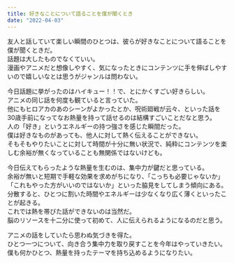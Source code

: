 ```yaml
---
title: 好きなことについて語ることを僕が聞くとき
date: "2022-04-03"
---
```


友人と話していて楽しい瞬間のひとつは、彼らが好きなことについて語ることを僕が聞くときだ。</br>
話題は大したものでなくていい。</br>
漫画やアニメだと想像しやすく、気になったときにコンテンツに手を伸ばしやすいので嬉しいなとは思うがジャンルは問わない。</br>

今日話題に挙がったのはハイキュー！！で、とにかくすごい好きらしい。</br>
アニメの同じ話を何度も観ていると言っていた。</br>
他にもヒロアカのあのシーンがよかったとか、呪術廻戦が云々、といった話を30歳手前になってなお熱量を持って話せるのは結構すごいことだなと思う。</br>
人の「好き」というエネルギーの持つ強さを感じた瞬間だった。</br>
僕は好きなものがあっても、他人に対して熱く伝えることができない。</br>
そもそもやりたいことに対して時間が十分に無い状況で、純粋にコンテンツを楽しむ余裕が無くなっていることも無関係ではないけども。</br>

今日伝えてもらったような熱量を生むのは、集中力が鍵だと思っている。</br>
余裕が無いと短期で手軽な効果を求めがちになり、「こっちも必要じゃないか」「これもやった方がいいのではないか」といった脇見をしてしまう傾向にある。</br>
分散すると、ひとつに割いた時間やエネルギーは少なくなり広く薄くといったことが起きる。</br>
これでは熱を帯びた話ができないのは当然だ。</br>
脳のリソースを十二分に使って初めて、人に伝えられるようになるのだと思う。</br>

アニメの話をしていたら思わぬ気づきを得た。</br>
ひとつ一つについて、向き合う集中力を取り戻すことを今年はやっていきたい。</br>
僕も何かひとつ、熱量を持ったテーマを持ち込めるようになりたい。</br>

